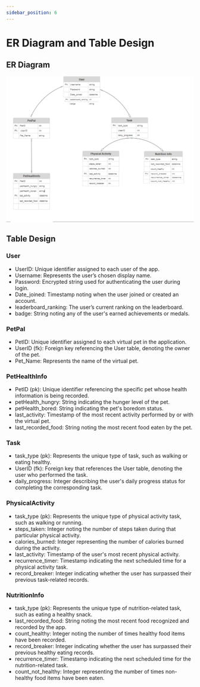 ```yaml
---
sidebar_position: 6
---
```


ER Diagram and Table Design
=============================

## ER Diagram
![ER Diagram](./img/database_design.jpg)



## Table Design
### User
- UserID: Unique identifier assigned to each user of the app.
- Username: Represents the user’s chosen display name.
- Password: Encrypted string used for authenticating the user during login.
- Date_joined: Timestamp noting when the user joined or created an account.
- leaderboard_ranking: The user’s current ranking on the leaderboard.
- badge: String noting any of the user's earned achievements or medals.


### PetPal
- PetID: Unique identifier assigned to each virtual pet in the application.
- UserID (fk): Foreign key referencing the User table, denoting the owner of the pet.
- Pet_Name: Represents the name of the virtual pet.


### PetHealthInfo
- PetID (pk): Unique identifier referencing the specific pet whose health information is being recorded.
- petHealth_hungry: String indicating the hunger level of the pet.
- petHealth_bored: String indicating the pet's boredom status.
- last_activity: Timestamp of the most recent activity performed by or with the virtual pet.
- last_recorded_food: String noting the most recent food eaten by the pet.


### Task
- task_type (pk): Represents the unique type of task, such as walking or eating healthy.
- UserID (fk): Foreign key that references the User table, denoting the user who performed the task.
- daily_progress: Integer describing the user's daily progress status for completing the corresponding task.


### PhysicalActivity
- task_type (pk): Represents the unique type of physical activity task, such as walking or running.
- steps_taken: Integer noting the number of steps taken during that particular physical activity.
- calories_burned: Integer representing the number of calories burned during the activity.
- last_activity: Timestamp of the user's most recent physical activity.
- recurrence_timer: Timestamp indicating the next scheduled time for a physical activity task.
- record_breaker: Integer indicating whether the user has surpassed their previous task-related records.


### NutritionInfo
- task_type (pk): Represents the unique type of nutrition-related task, such as eating a healthy snack.
- last_recorded_food: String noting the most recent food recognized and recorded by the app.
- count_healthy: Integer noting the number of times healthy food items have been recorded.
- record_breaker: Integer indicating whether the user has surpassed their previous healthy eating records.
- recurrence_timer: Timestamp indicating the next scheduled time for the nutrition-related task.
- count_not_healthy: Integer representing the number of times non-healthy food items have been eaten.
